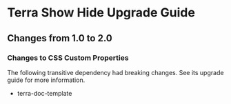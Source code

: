 # Terra Show Hide Upgrade Guide

## Changes from 1.0 to 2.0

### Changes to CSS Custom Properties

The following transitive dependency had breaking changes. See its upgrade guide for more information.
* terra-doc-template
